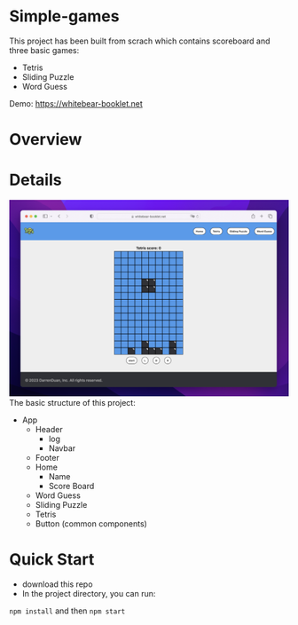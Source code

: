 # Simple-games

This project has been built from scrach which contains scoreboard and three basic games:
- Tetris
- Sliding Puzzle
- Word Guess 

Demo: https://whitebear-booklet.net

# Overview


# Details
![alt text](https://github.com/DarrenDuanAU/simple-games/blob/main/images/tetris.png)
The basic structure of this project:
- App
  - Header
    - log
    - Navbar
  - Footer
  - Home
    - Name
    - Score Board
  - Word Guess
  - Sliding Puzzle
  - Tetris
  - Button (common components)

# Quick Start

- download this repo
- In the project directory, you can run:

`npm install` and then `npm start`
